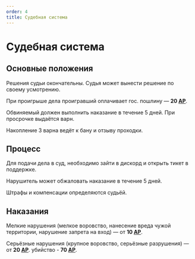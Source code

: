 ```yaml
---
order: 4
title: Судебная система
---
```


# Судебная система


## Основные положения
Решения судьи окончательны. Судья может вынести решение по своему усмотрению.

При проигрыше дела проигравший оплачивает гос. пошлину — **20 [АР](/1/terminology)**.

Обвиняемый должен выполнить наказание в течение 5 дней. При просрочке выдаётся варн.

Накопление 3 варна ведёт к бану и отзыву проходки.


## Процесс
Для подачи дела в суд, необходимо зайти в дискорд и открыть тикет в поддержке.

Нарушитель может обжаловать наказание в течение 5 дней.

Штрафы и компенсации определяются судьёй.


## Наказания
Мелкие нарушения (мелкое воровство, нанесение вреда чужой территории, нарушение запрета на вход) — от **10 [АР](/1/terminology)**.

Серьёзные нарушения (крупное воровство, серьёзные разрушения) — от **20 [АР](/1/terminology)**. убийство - **70 [АР](/1/terminology)**.